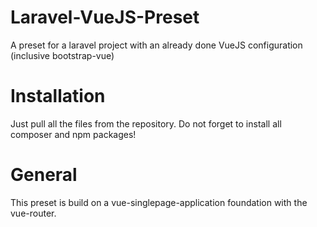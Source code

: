 # Laravel-VueJS-Preset
A preset for a laravel project with an already done VueJS configuration (inclusive bootstrap-vue)

# Installation
Just pull all the files from the repository. Do not forget to install all composer and npm packages!

# General
This preset is build on a vue-singlepage-application foundation with the vue-router.
